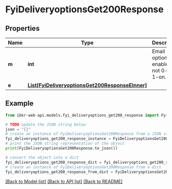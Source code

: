 # FyiDeliveryoptionsGet200Response


## Properties

Name | Type | Description | Notes
------------ | ------------- | ------------- | -------------
**m** | **int** | Email option is enabled or not 0-off, 1-on. | [optional] 
**e** | [**List[FyiDeliveryoptionsGet200ResponseEInner]**](FyiDeliveryoptionsGet200ResponseEInner.md) |  | [optional] 

## Example

```python
from ibkr-web-api.models.fyi_deliveryoptions_get200_response import FyiDeliveryoptionsGet200Response

# TODO update the JSON string below
json = "{}"
# create an instance of FyiDeliveryoptionsGet200Response from a JSON string
fyi_deliveryoptions_get200_response_instance = FyiDeliveryoptionsGet200Response.from_json(json)
# print the JSON string representation of the object
print(FyiDeliveryoptionsGet200Response.to_json())

# convert the object into a dict
fyi_deliveryoptions_get200_response_dict = fyi_deliveryoptions_get200_response_instance.to_dict()
# create an instance of FyiDeliveryoptionsGet200Response from a dict
fyi_deliveryoptions_get200_response_from_dict = FyiDeliveryoptionsGet200Response.from_dict(fyi_deliveryoptions_get200_response_dict)
```
[[Back to Model list]](../README.md#documentation-for-models) [[Back to API list]](../README.md#documentation-for-api-endpoints) [[Back to README]](../README.md)


